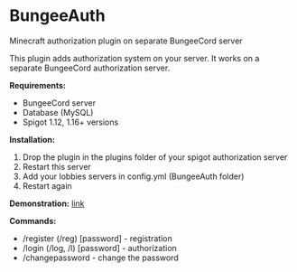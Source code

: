 # BungeeAuth
 Minecraft authorization plugin on separate BungeeCord server
 
This plugin adds authorization system on your server. It works on a separate BungeeCord authorization server.

<b>Requirements: </b>
- BungeeCord server
- Database (MySQL)
- Spigot 1.12, 1.16+ versions

<b>Installation: </b>
1) Drop the plugin in the plugins folder of your spigot authorization server
2) Restart this server
3) Add your lobbies servers in config.yml (BungeeAuth folder)
4) Restart again  
  
<b>Demonstration:</b>
<a href="https://www.youtube.com/watch?v=dlvLibMCQXI&feature=emb_imp_woyt">link</a>  
  
<b>Commands:</b>
- /register (/reg) [password] - registration
- /login (/log, /l) [password] - authorization
- /changepassword - change the password
